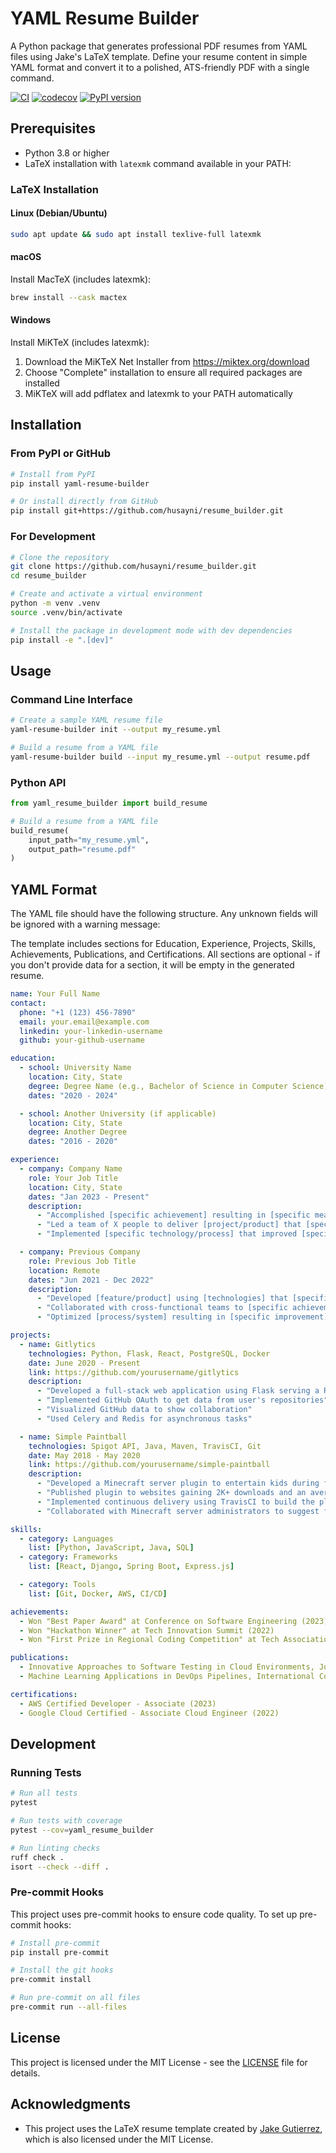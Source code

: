 # YAML Resume Builder

A Python package that generates professional PDF resumes from YAML files using Jake's LaTeX template. Define your resume content in simple YAML format and convert it to a polished, ATS-friendly PDF with a single command.

[![CI](https://github.com/husayni/resume_builder/actions/workflows/ci.yml/badge.svg)](https://github.com/husayni/resume_builder/actions/workflows/ci.yml)
[![codecov](https://codecov.io/gh/husayni/resume_builder/branch/main/graph/badge.svg)](https://codecov.io/gh/husayni/resume_builder)
[![PyPI version](https://badge.fury.io/py/yaml-resume-builder.svg)](https://badge.fury.io/py/yaml-resume-builder)

## Prerequisites

- Python 3.8 or higher
- LaTeX installation with `latexmk` command available in your PATH:

### LaTeX Installation

#### Linux (Debian/Ubuntu)
```bash
sudo apt update && sudo apt install texlive-full latexmk
```

#### macOS
Install MacTeX (includes latexmk):
```bash
brew install --cask mactex
```

#### Windows
Install MiKTeX (includes latexmk):
1. Download the MiKTeX Net Installer from https://miktex.org/download
2. Choose "Complete" installation to ensure all required packages are installed
3. MiKTeX will add pdflatex and latexmk to your PATH automatically

## Installation

### From PyPI or GitHub

```bash
# Install from PyPI
pip install yaml-resume-builder

# Or install directly from GitHub
pip install git+https://github.com/husayni/resume_builder.git
```

### For Development

```bash
# Clone the repository
git clone https://github.com/husayni/resume_builder.git
cd resume_builder

# Create and activate a virtual environment
python -m venv .venv
source .venv/bin/activate

# Install the package in development mode with dev dependencies
pip install -e ".[dev]"
```

## Usage

### Command Line Interface

```bash
# Create a sample YAML resume file
yaml-resume-builder init --output my_resume.yml

# Build a resume from a YAML file
yaml-resume-builder build --input my_resume.yml --output resume.pdf
```

### Python API

```python
from yaml_resume_builder import build_resume

# Build a resume from a YAML file
build_resume(
    input_path="my_resume.yml",
    output_path="resume.pdf"
)
```

## YAML Format

The YAML file should have the following structure. Any unknown fields will be ignored with a warning message:

The template includes sections for Education, Experience, Projects, Skills, Achievements, Publications, and Certifications. All sections are optional - if you don't provide data for a section, it will be empty in the generated resume.

```yaml
name: Your Full Name
contact:
  phone: "+1 (123) 456-7890"
  email: your.email@example.com
  linkedin: your-linkedin-username
  github: your-github-username

education:
  - school: University Name
    location: City, State
    degree: Degree Name (e.g., Bachelor of Science in Computer Science)
    dates: "2020 - 2024"

  - school: Another University (if applicable)
    location: City, State
    degree: Another Degree
    dates: "2016 - 2020"

experience:
  - company: Company Name
    role: Your Job Title
    location: City, State
    dates: "Jan 2023 - Present"
    description:
      - "Accomplished [specific achievement] resulting in [specific measurable outcome]"
      - "Led a team of X people to deliver [project/product] that [specific result]"
      - "Implemented [specific technology/process] that improved [specific metric] by X%"

  - company: Previous Company
    role: Previous Job Title
    location: Remote
    dates: "Jun 2021 - Dec 2022"
    description:
      - "Developed [feature/product] using [technologies] that [specific outcome]"
      - "Collaborated with cross-functional teams to [specific achievement]"
      - "Optimized [process/system] resulting in [specific improvement]"

projects:
  - name: Gitlytics
    technologies: Python, Flask, React, PostgreSQL, Docker
    date: June 2020 - Present
    link: https://github.com/yourusername/gitlytics
    description:
      - "Developed a full-stack web application using Flask serving a REST API with React as the frontend"
      - "Implemented GitHub OAuth to get data from user's repositories"
      - "Visualized GitHub data to show collaboration"
      - "Used Celery and Redis for asynchronous tasks"

  - name: Simple Paintball
    technologies: Spigot API, Java, Maven, TravisCI, Git
    date: May 2018 - May 2020
    link: https://github.com/yourusername/simple-paintball
    description:
      - "Developed a Minecraft server plugin to entertain kids during free time for a previous job"
      - "Published plugin to websites gaining 2K+ downloads and an average 4.5/5-star review"
      - "Implemented continuous delivery using TravisCI to build the plugin upon new a release"
      - "Collaborated with Minecraft server administrators to suggest features and get feedback"

skills:
  - category: Languages
    list: [Python, JavaScript, Java, SQL]
  - category: Frameworks
    list: [React, Django, Spring Boot, Express.js]

  - category: Tools
    list: [Git, Docker, AWS, CI/CD]

achievements:
  - Won "Best Paper Award" at Conference on Software Engineering (2023)
  - Won "Hackathon Winner" at Tech Innovation Summit (2022)
  - Won "First Prize in Regional Coding Competition" at Tech Association (2020)

publications:
  - Innovative Approaches to Software Testing in Cloud Environments, Journal of Software Engineering, January 2023
  - Machine Learning Applications in DevOps Pipelines, International Conference on DevOps, June 2022

certifications:
  - AWS Certified Developer - Associate (2023)
  - Google Cloud Certified - Associate Cloud Engineer (2022)
```

## Development

### Running Tests

```bash
# Run all tests
pytest

# Run tests with coverage
pytest --cov=yaml_resume_builder

# Run linting checks
ruff check .
isort --check --diff .
```

### Pre-commit Hooks

This project uses pre-commit hooks to ensure code quality. To set up pre-commit hooks:

```bash
# Install pre-commit
pip install pre-commit

# Install the git hooks
pre-commit install

# Run pre-commit on all files
pre-commit run --all-files
```

## License

This project is licensed under the MIT License - see the [LICENSE](LICENSE) file for details.

## Acknowledgments

- This project uses the LaTeX resume template created by [Jake Gutierrez](https://github.com/jakegut/resume), which is also licensed under the MIT License.

